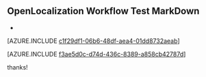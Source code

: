 ## OpenLocalization Workflow Test MarkDown
* 

[AZURE.INCLUDE [c1f29df1-06b6-48df-aea4-01dd8732aeab](calleeMd1.md)]



[AZURE.INCLUDE [f3ae5d0c-d74d-436c-8389-a858cb42787d](calleeMd2.md)]

 
thanks!